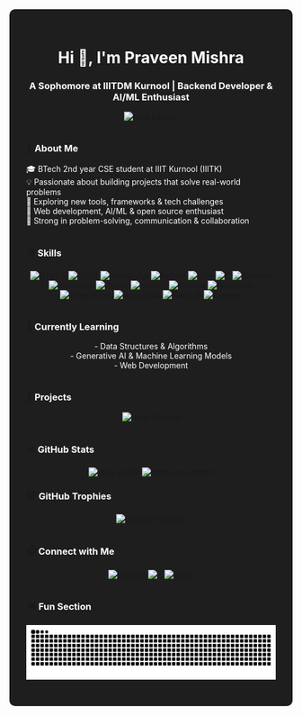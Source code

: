 <div style="background-color:#1e1e1e; padding:30px; border-radius:10px;">

<h1 align="center" style="color:#ffffff;">Hi 👋, I'm Praveen Mishra</h1>
<h3 align="center" style="color:#ffffff;">A Sophomore at IIITDM Kurnool | Backend Developer & AI/ML Enthusiast</h3>

<p align="center">
  <img src="https://corizo.in/wp-content/uploads/2024/11/UI-Developer.gif" width="800" alt="hero banner" />
</p>

---

### 🔖 <span style="color:#ffffff;">About Me</span>
<p align="left" style="color:#ffffff;">
🎓 BTech 2nd year CSE student at IIIT Kurnool (IIITK) <br>
💡 Passionate about building projects that solve real-world problems <br>
🚀 Exploring new tools, frameworks & tech challenges <br>
🤖 Web development, AI/ML & open source enthusiast <br>
🧠 Strong in problem-solving, communication & collaboration
</p>

---

### 🛠️ <span style="color:#ffffff;">Skills</span>
<p align="center">
  <img src="https://cdn.jsdelivr.net/gh/devicons/devicon/icons/html5/html5-original.svg" height="50" alt="HTML5" style="transition: transform 0.3s; cursor:pointer;" onmouseover="this.style.transform='scale(1.3)'" onmouseout="this.style.transform='scale(1)'" />
  <img src="https://cdn.jsdelivr.net/gh/devicons/devicon/icons/css3/css3-original.svg" height="50" alt="CSS3" style="transition: transform 0.3s; cursor:pointer;" onmouseover="this.style.transform='scale(1.3)'" onmouseout="this.style.transform='scale(1)'" />
  <img src="https://cdn.jsdelivr.net/gh/devicons/devicon/icons/javascript/javascript-original.svg" height="50" alt="JavaScript" style="transition: transform 0.3s; cursor:pointer;" onmouseover="this.style.transform='scale(1.3)'" onmouseout="this.style.transform='scale(1)'" />
  <img src="https://cdn.jsdelivr.net/gh/devicons/devicon/icons/python/python-original.svg" height="50" alt="Python" style="transition: transform 0.3s; cursor:pointer;" onmouseover="this.style.transform='scale(1.3)'" onmouseout="this.style.transform='scale(1)'" />
  <img src="https://cdn.jsdelivr.net/gh/devicons/devicon/icons/cplusplus/cplusplus-original.svg" height="50" alt="C++" style="transition: transform 0.3s; cursor:pointer;" onmouseover="this.style.transform='scale(1.3)'" onmouseout="this.style.transform='scale(1)'" />
  <img src="https://cdn.jsdelivr.net/gh/devicons/devicon/icons/c/c-original.svg" height="50" alt="C" style="transition: transform 0.3s; cursor:pointer;" onmouseover="this.style.transform='scale(1.3)'" onmouseout="this.style.transform='scale(1)'" />
  <img src="https://cdn.jsdelivr.net/gh/devicons/devicon/icons/tailwindcss/tailwindcss-original-wordmark.svg" height="50" alt="Tailwind" style="transition: transform 0.3s; cursor:pointer;" onmouseover="this.style.transform='scale(1.3)'" onmouseout="this.style.transform='scale(1)'" />
  <img src="https://cdn.jsdelivr.net/gh/devicons/devicon/icons/bootstrap/bootstrap-original.svg" height="50" alt="Bootstrap" style="transition: transform 0.3s; cursor:pointer;" onmouseover="this.style.transform='scale(1.3)'" onmouseout="this.style.transform='scale(1)'" />
  <img src="https://cdn.jsdelivr.net/gh/devicons/devicon/icons/canva/canva-original.svg" height="50" alt="Canva" style="transition: transform 0.3s; cursor:pointer;" onmouseover="this.style.transform='scale(1.3)'" onmouseout="this.style.transform='scale(1)'" />
  <img src="https://cdn.jsdelivr.net/gh/devicons/devicon/icons/numpy/numpy-original.svg" height="50" alt="NumPy" style="transition: transform 0.3s; cursor:pointer;" onmouseover="this.style.transform='scale(1.3)'" onmouseout="this.style.transform='scale(1)'" />
  <img src="https://cdn.jsdelivr.net/gh/devicons/devicon/icons/pandas/pandas-original.svg" height="50" alt="Pandas" style="transition: transform 0.3s; cursor:pointer;" onmouseover="this.style.transform='scale(1.3)'" onmouseout="this.style.transform='scale(1)'" />
  <img src="https://cdn.jsdelivr.net/gh/devicons/devicon/icons/matplotlib/matplotlib-original.svg" height="50" alt="Matplotlib" style="transition: transform 0.3s; cursor:pointer;" onmouseover="this.style.transform='scale(1.3)'" onmouseout="this.style.transform='scale(1)'" />
  <img src="https://cdn.jsdelivr.net/gh/devicons/devicon/icons/tensorflow/tensorflow-original.svg" height="50" alt="TensorFlow" style="transition: transform 0.3s; cursor:pointer;" onmouseover="this.style.transform='scale(1.3)'" onmouseout="this.style.transform='scale(1)'" />
  <img src="https://cdn.jsdelivr.net/gh/devicons/devicon/icons/anaconda/anaconda-original.svg" height="50" alt="Anaconda" style="transition: transform 0.3s; cursor:pointer;" onmouseover="this.style.transform='scale(1.3)'" onmouseout="this.style.transform='scale(1)'" />
  <img src="https://cdn.jsdelivr.net/gh/devicons/devicon/icons/nodejs/nodejs-original.svg" height="50" alt="NodeJS" style="transition: transform 0.3s; cursor:pointer;" onmouseover="this.style.transform='scale(1.3)'" onmouseout="this.style.transform='scale(1)'" />
  <img src="https://cdn.jsdelivr.net/gh/devicons/devicon/icons/express/express-original.svg" height="50" alt="Express" style="transition: transform 0.3s; cursor:pointer;" onmouseover="this.style.transform='scale(1.3)'" onmouseout="this.style.transform='scale(1)'" />
</p>

---

### 🌱 <span style="color:#ffffff;">Currently Learning</span>
<p align="center" style="color:#ffffff;">
- Data Structures & Algorithms <br>
- Generative AI & Machine Learning Models <br>
- Web Development
</p>

---

### 🚀 <span style="color:#ffffff;">Projects</span>
<div align="center">
  <a href="#" style="text-decoration:none;">
    <img src="https://img.shields.io/badge/Blind_Stick_AI-Project-blue?style=for-the-badge&logo=appveyor" alt="Blind Stick AI" />
  </a>
</div>

---

### 📊 <span style="color:#ffffff;">GitHub Stats</span>
<div align="center">
  <img src="https://github-readme-stats.vercel.app/api?username=Myself-Praveen&show_icons=true&theme=dracula&count_private=true" height="150" alt="stats graph" />
  <img src="https://github-readme-stats.vercel.app/api/top-langs/?username=Myself-Praveen&layout=compact&theme=dracula" height="150" alt="languages graph" />
</div>

### 🏆 <span style="color:#ffffff;">GitHub Trophies</span>
<p align="center">
  <img src="https://github-profile-trophy.vercel.app/?username=Myself-Praveen&theme=dracula&row=1" alt="GitHub Trophies" />
</p>

---

### 📫 <span style="color:#ffffff;">Connect with Me</span>
<p align="center">
  <a href="https://www.linkedin.com/in/praveen-mishra-947085313/" target="_blank">
    <img src="https://raw.githubusercontent.com/maurodesouza/profile-readme-generator/master/src/assets/icons/social/linkedin/default.svg" width="52" height="40" alt="linkedin" style="transition: transform 0.3s;" onmouseover="this.style.transform='scale(1.3)'" onmouseout="this.style.transform='scale(1)'"/>
  </a>
  <a href="https://x.com/Itz_Praveen_01" target="_blank">
    <img src="https://cdn.jsdelivr.net/gh/simple-icons/simple-icons/icons/x.svg" width="52" height="40" alt="X" style="transition: transform 0.3s;" onmouseover="this.style.transform='scale(1.3)'" onmouseout="this.style.transform='scale(1)'"/>
  </a>
  <a href="mailto:praveen104685@gmail.com">
    <img src="https://raw.githubusercontent.com/maurodesouza/profile-readme-generator/master/src/assets/icons/social/gmail/default.svg" width="52" height="40" alt="gmail" style="transition: transform 0.3s;" onmouseover="this.style.transform='scale(1.3)'" onmouseout="this.style.transform='scale(1)'"/>
  </a>
</p>

---



### 🎮 <span style="color:#ffffff;">Fun Section</span>
<p align="center">
  <img src="https://raw.githubusercontent.com/Myself-Praveen/Myself-Praveen/output/snake.svg" alt="snake" />
</p>

